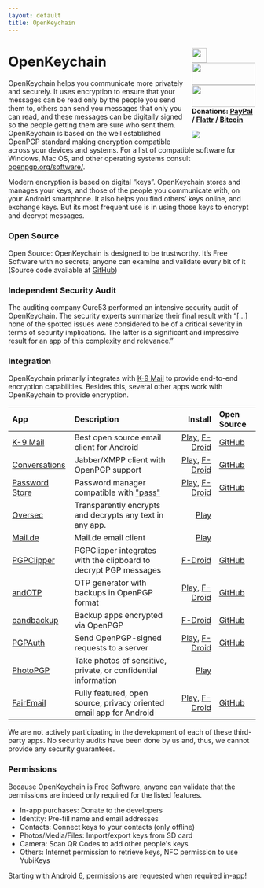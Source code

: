 ```yaml
---
layout: default
title: OpenKeychain
---
```


<div style="float: right;">
<script src="{{site.baseurl}}/public/js/jquery/2.0.2/jquery.min.js"></script>

<p style="width:130px;margin-left:auto;margin-right:auto;margin-bottom:0px">
<a href="https://twitter.com/OpenKeychain">
  <img src="{{site.baseurl}}/public/images/twitter-512.png" width="30" height="30" style="margin-bottom:0px;" />
</a>
<a href="https://f-droid.org/app/org.sufficientlysecure.keychain">
  <img style="margin-bottom:0px" src="{{ site.url }}/public/images/fdroid.png" width="129" height="45" />
</a>
<a href="https://play.google.com/store/apps/details?id=org.sufficientlysecure.keychain">
  <img style="margin-bottom:0px" src="{{ site.url }}/public/images/google_play.png" width="129" height="45" />
</a>
<b>Donations:
<a href="https://www.paypal.com/cgi-bin/webscr?cmd=_donations&amp;business=android%40schuermann.eu&amp;lc=US&amp;item_name=OpenKeychain+Donation&amp;no_note=0&amp;no_shipping=1&amp;currency_code=EUR">PayPal</a> / <a href="https://flattr.com/submit/auto?fid=4vzg0p&amp;url=https%3A%2F%2Fwww.openkeychain.org">Flattr</a> / <a href="" data-toggle="modal" data-target="#bitcoin-donation-overlay">Bitcoin</a></b>
</p>
<p><img src="{{ site.url }}/public/images/screen1.png" /></p>
</div>

# OpenKeychain

OpenKeychain helps you communicate more privately and securely. It uses encryption to ensure that your messages can be read only by the people you send them to, others can send you messages that only you can read, and these messages can be digitally signed so the people getting them are sure who sent them. OpenKeychain is based on the well established OpenPGP standard making encryption compatible across your devices and systems. For a list of compatible software for Windows, Mac OS, and other operating systems consult [openpgp.org/software/](https://www.openpgp.org/software/).

Modern encryption is based on digital “keys”. OpenKeychain stores and manages your keys, and those of the people you communicate with, on your Android smartphone. It also helps you find others’ keys online, and exchange keys. But its most frequent use is in using those keys to encrypt and decrypt messages.


### Open Source

Open Source: OpenKeychain is designed to be trustworthy. It’s Free Software with no secrets; anyone can examine and validate every bit of it (Source code available at [GitHub](https://github.com/open-keychain/open-keychain))

### Independent Security Audit

The auditing company Cure53 performed an intensive security audit of OpenKeychain. The security experts summarize their final result with “[...] none of the spotted issues were considered to be of a critical severity in terms of security implications. The latter is a significant and impressive result for an app of this complexity and relevance.”

### Integration

OpenKeychain primarily integrates with [K-9 Mail](https://k9mail.github.io/) to provide end-to-end encryption capabilities.
Besides this, several other apps work with OpenKeychain to provide encryption.

| App                                                                                     | Description                                                             | Install                                                                                                                                             | Open Source |
|:--------------------------------------------------------------------------------------- |:----------------------------------------------------------------------- | ---------------------------------------------------------------------------------------------------------------------------------------------------:|:--- |
| [K-9 Mail](https://k9mail.github.io/)                                                   | Best open source email client for Android                               | [Play](https://play.google.com/store/apps/details?id=com.fsck.k9), [F-Droid](https://f-droid.org/app/com.fsck.k9)                                   | [GitHub](https://github.com/k9mail/k-9) |
| [Conversations](https://conversations.im/)                                              | Jabber/XMPP client with OpenPGP support                                 | [Play](https://play.google.com/store/apps/details?id=eu.siacs.conversations), [F-Droid](https://f-droid.org/app/eu.siacs.conversations)             | [GitHub](https://github.com/zeapo/Android-Password-Store) |
| [Password Store](https://play.google.com/store/apps/details?id=com.zeapo.pwdstore)      | Password manager compatible with ["pass"](http://www.passwordstore.org) | [Play](https://play.google.com/store/apps/details?id=com.zeapo.pwdstore), [F-Droid](https://f-droid.org/repository/browse/?fdid=com.zeapo.pwdstore) | [GitHub](https://github.com/zeapo/Android-Password-Store) |
| [Oversec](http://www.oversec.io/)                                                       | Transparently encrypts and decrypts any text in any app.                | [Play](https://play.google.com/store/apps/details?id=io.oversec.one)                                                                                |   |
| [Mail.de](https://mail.de/mobile-apps/)                                                 | Mail.de email client                                                    | [Play](https://play.google.com/store/apps/details?id=de.mail.android.mailapp)                                                                       |   |
| [PGPClipper](https://f-droid.org/app/moe.minori.pgpclipper)                             | PGPClipper integrates with the clipboard to decrypt PGP messages        | [F-Droid](https://f-droid.org/app/moe.minori.pgpclipper)               | [GitHub](https://github.com/Mnkai/PGPClipper)   |
| [andOTP](https://play.google.com/store/apps/details?id=org.shadowice.flocke.andotp)     | OTP generator with backups in OpenPGP format                            | [Play](https://play.google.com/store/apps/details?id=org.shadowice.flocke.andotp), [F-Droid](https://f-droid.org/packages/org.shadowice.flocke.andotp/) | [GitHub](https://github.com/andOTP/andOTP) |
| [oandbackup](https://f-droid.org/app/dk.jens.backup)                                    | Backup apps encrypted via OpenPGP                                       | [F-Droid](https://f-droid.org/app/dk.jens.backup)                                                                                                   | [GitHub](https://github.com/jensstein/oandbackup) |
| [PGPAuth](https://play.google.com/store/apps/details?id=org.lf_net.pgpunlocker)         | Send OpenPGP-signed requests to a server                                | [Play](https://play.google.com/store/apps/details?id=org.lf_net.pgpunlocker), [F-Droid](https://f-droid.org/app/org.lf_net.pgpunlocker)             | [GitHub](https://github.com/PGPAuth/PGPAuth_Android) |
| [PhotoPGP](http://photopgp.com/site/)                                                   | Take photos of sensitive, private, or confidential information          | [Play](https://play.google.com/store/apps/details?id=com.photopgp.full)                                                                             |   |
| [FairEmail](https://email.faircode.eu/)                                                 | Fully featured, open source, privacy oriented email app for Android     | [Play](https://play.google.com/store/apps/details?id=eu.faircode.email), [F-Droid](https://f-droid.org/en/packages/eu.faircode.email/)              | [GitHub](https://github.com/M66B/FairEmail) |


We are not actively participating in the development of each of these third-party apps.
No security audits have been done by us and, thus, we cannot provide any security guarantees.

### Permissions

Because OpenKeychain is Free Software, anyone can validate that the permissions are indeed only required for the listed features.

* In-app purchases: Donate to the developers
* Identity: Pre-fill name and email addresses
* Contacts: Connect keys to your contacts (only offline)
* Photos/Media/Files: Import/export keys from SD card
* Camera: Scan QR Codes to add other people's keys
* Others: Internet permission to retrieve keys, NFC permission to use YubiKeys

Starting with Android 6, permissions are requested when required in-app!
